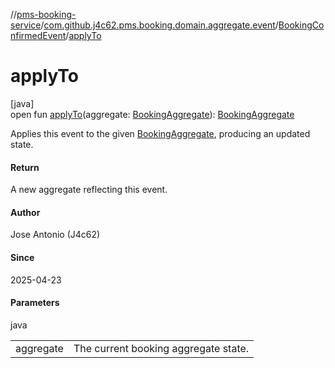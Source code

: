 //[pms-booking-service](../../../index.md)/[com.github.j4c62.pms.booking.domain.aggregate.event](../index.md)/[BookingConfirmedEvent](index.md)/[applyTo](apply-to.md)

# applyTo

[java]\
open fun [applyTo](apply-to.md)(aggregate: [BookingAggregate](../../com.github.j4c62.pms.booking.domain.aggregate/-booking-aggregate/index.md)): [BookingAggregate](../../com.github.j4c62.pms.booking.domain.aggregate/-booking-aggregate/index.md)

Applies this event to the given [BookingAggregate](../../com.github.j4c62.pms.booking.domain.aggregate/-booking-aggregate/index.md), producing an updated state.

#### Return

A new aggregate reflecting this event.

#### Author

Jose Antonio (J4c62)

#### Since

2025-04-23

#### Parameters

java

| | |
|---|---|
| aggregate | The current booking aggregate state. |